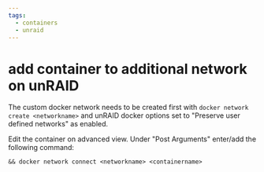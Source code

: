 ```yaml
---
tags:
  - containers
  - unraid
---
```


# add container to additional network on unRAID

The custom docker network needs to be created first with `docker network create <networkname>` and unRAID docker options set to "Preserve user defined networks" as enabled.

Edit the container on advanced view.
Under "Post Arguments" enter/add the following command:

`&& docker network connect <networkname> <containername>`
